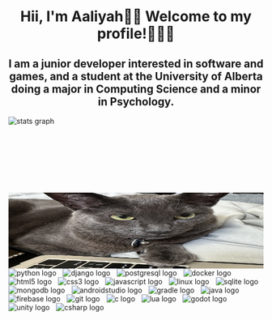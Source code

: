 <h1 align="center">Hii, I'm Aaliyah👋🏽 Welcome to my profile!👩🏽‍💻 </h1>

<h2 align="center">I am a junior developer interested in software and games, and a student at the University of Alberta doing a major in Computing Science and a minor in Psychology.</h2>

<div align="center">
 <div align="left" style="display: flex; flex-flow: column nowrap; width: 100%;">
   <img 
     src="https://github-readme-stats-rongronggg9.vercel.app/api?username=ag1rlisagun&count_private=true&include_all_commits=true&show_icons=true" 
     align="left"
     height="150" alt="stats graph"  
   />
  <img height="150" align="right" src="https://raw.githubusercontent.com/ag1rlisagun/ag1rlisagun/refs/heads/main/laptop_nanou.jpeg"  />
 </div>
</div>

<div align="left">
  <img src="https://cdn.jsdelivr.net/gh/devicons/devicon/icons/python/python-original.svg" height="30" alt="python logo"  />
  <img width="5" />
  <img src="https://skillicons.dev/icons?i=django" height="30" alt="django logo"  />
  <img width="5" />
  <img src="https://cdn.jsdelivr.net/gh/devicons/devicon/icons/postgresql/postgresql-original.svg" height="30" alt="postgresql logo"  />
  <img width="5" />
  <img src="https://cdn.jsdelivr.net/gh/devicons/devicon/icons/docker/docker-original.svg" height="30" alt="docker logo"  />
  <img width="5" />
  <img src="https://cdn.jsdelivr.net/gh/devicons/devicon/icons/html5/html5-original.svg" height="30" alt="html5 logo"  />
  <img width="5" />
  <img src="https://cdn.jsdelivr.net/gh/devicons/devicon/icons/css3/css3-original.svg" height="30" alt="css3 logo"  />
  <img width="5" />
  <img src="https://cdn.jsdelivr.net/gh/devicons/devicon/icons/javascript/javascript-original.svg" height="30" alt="javascript logo"  />
  <img width="5" />
  <img src="https://cdn.jsdelivr.net/gh/devicons/devicon/icons/linux/linux-original.svg" height="30" alt="linux logo"  />
  <img width="5" />
  <img src="https://cdn.jsdelivr.net/gh/devicons/devicon/icons/sqlite/sqlite-original.svg" height="30" alt="sqlite logo"  />
  <img width="5" />
  <img src="https://skillicons.dev/icons?i=mongodb" height="30" alt="mongodb logo"  />
  <img width="5" />
  <img src="https://skillicons.dev/icons?i=androidstudio" height="30" alt="androidstudio logo"  />
  <img width="5" />
  <img src="https://cdn.jsdelivr.net/gh/devicons/devicon/icons/gradle/gradle-original.svg" height="30" alt="gradle logo"  />
  <img width="5" />
  <img src="https://cdn.jsdelivr.net/gh/devicons/devicon/icons/java/java-original.svg" height="30" alt="java logo"  />
  <img width="5" />
  <img src="https://skillicons.dev/icons?i=firebase" height="30" alt="firebase logo"  />
  <img width="5" />
  <img src="https://cdn.jsdelivr.net/gh/devicons/devicon/icons/git/git-original.svg" height="30" alt="git logo"  />
  <img width="5" />
  <img src="https://skillicons.dev/icons?i=c" height="30" alt="c logo"  />
  <img width="5" />
  <img src="https://cdn.jsdelivr.net/gh/devicons/devicon/icons/lua/lua-original.svg" height="30" alt="lua logo"  />
  <img width="5" />
  <img src="https://cdn.jsdelivr.net/gh/devicons/devicon/icons/godot/godot-original.svg" height="30" alt="godot logo"  />
  <img width="5" />
  <img src="https://cdn.jsdelivr.net/gh/devicons/devicon/icons/unity/unity-original.svg" height="30" alt="unity logo"  />
  <img width="5" />
  <img src="https://cdn.jsdelivr.net/gh/devicons/devicon/icons/csharp/csharp-original.svg" height="30" alt="csharp logo"  />
</div>

